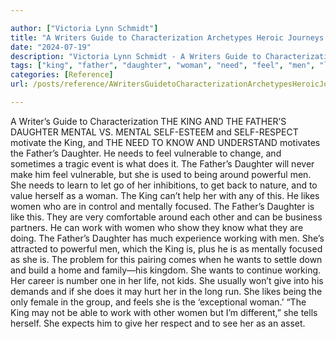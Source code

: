 ```yaml
---

author: ["Victoria Lynn Schmidt"]
title: "A Writers Guide to Characterization Archetypes Heroic Journeys and Other Elements of Dynamic Character Development - part0010_split_062.html"
date: "2024-07-19"
description: "Victoria Lynn Schmidt - A Writers Guide to Characterization Archetypes Heroic Journeys and Other Elements of Dynamic Character Development"
tags: ["king", "father", "daughter", "woman", "need", "feel", "men", "like", "mental", "know", "vulnerable", "around", "powerful", "mentally", "focused", "work", "working", "want", "give", "may", "writer", "guide", "characterization", "v", "motivate"]
categories: [Reference]
url: /posts/reference/AWritersGuidetoCharacterizationArchetypesHeroicJourneysandOtherElementsofDynamicCharacterDevelopment-part0010split062html

---
```



A Writer’s Guide to Characterization
 THE KING AND THE FATHER’S DAUGHTER
MENTAL VS. MENTAL
SELF-ESTEEM and SELF-RESPECT motivate the King, and THE NEED TO KNOW AND UNDERSTAND motivates the Father’s Daughter. He needs to feel vulnerable to change, and sometimes a tragic event is what does it. The Father’s Daughter will never make him feel vulnerable, but she is used to being around powerful men.
She needs to learn to let go of her inhibitions, to get back to nature, and to value herself as a woman. The King can’t help her with any of this. He likes women who are in control and mentally focused. The Father’s Daughter is like this.
They are very comfortable around each other and can be business partners. He can work with women who show they know what they are doing. The Father’s Daughter has much experience working with men.
She’s attracted to powerful men, which the King is, plus he is as mentally focused as she is. The problem for this pairing comes when he wants to settle down and build a home and family—his kingdom. She wants to continue working. Her career is number one in her life, not kids. She usually won’t give into his demands and if she does it may hurt her in the long run.
She likes being the only female in the group, and feels she is the ‘exceptional woman.’ “The King may not be able to work with other women but I’m different,” she tells herself. She expects him to give her respect and to see her as an asset.
